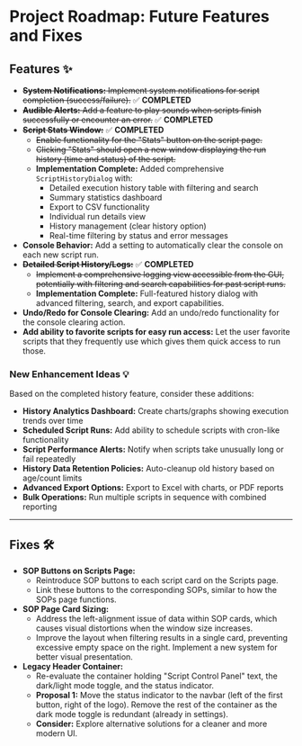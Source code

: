 # Project Roadmap: Future Features and Fixes

## Features ✨

* ~~**System Notifications:** Implement system notifications for script completion (success/failure).~~ ✅ **COMPLETED**
* ~~**Audible Alerts:** Add a feature to play sounds when scripts finish successfully or encounter an error.~~ ✅ **COMPLETED**
* ~~**Script Stats Window:**~~ ✅ **COMPLETED**
    * ~~Enable functionality for the "Stats" button on the script page.~~
    * ~~Clicking "Stats" should open a new window displaying the run history (time and status) of the script.~~
    * **Implementation Complete:** Added comprehensive `ScriptHistoryDialog` with:
        - Detailed execution history table with filtering and search
        - Summary statistics dashboard
        - Export to CSV functionality
        - Individual run details view
        - History management (clear history option)
        - Real-time filtering by status and error messages
* **Console Behavior:** Add a setting to automatically clear the console on each new script run.
* ~~**Detailed Script History/Logs:**~~ ✅ **COMPLETED**
    * ~~Implement a comprehensive logging view accessible from the GUI, potentially with filtering and search capabilities for past script runs.~~
    * **Implementation Complete:** Full-featured history dialog with advanced filtering, search, and export capabilities.
* **Undo/Redo for Console Clearing:** Add an undo/redo functionality for the console clearing action.
* **Add ability to favorite scripts for easy run access:** Let the user favorite scripts that they frequently use which gives them quick access to run those.

### New Enhancement Ideas 💡
Based on the completed history feature, consider these additions:
* **History Analytics Dashboard:** Create charts/graphs showing execution trends over time
* **Scheduled Script Runs:** Add ability to schedule scripts with cron-like functionality
* **Script Performance Alerts:** Notify when scripts take unusually long or fail repeatedly
* **History Data Retention Policies:** Auto-cleanup old history based on age/count limits
* **Advanced Export Options:** Export to Excel with charts, or PDF reports
* **Bulk Operations:** Run multiple scripts in sequence with combined reporting

---
## Fixes 🛠️

* **SOP Buttons on Scripts Page:**
    * Reintroduce SOP buttons to each script card on the Scripts page.
    * Link these buttons to the corresponding SOPs, similar to how the SOPs page functions.
* **SOP Page Card Sizing:**
    * Address the left-alignment issue of data within SOP cards, which causes visual distortions when the window size increases.
    * Improve the layout when filtering results in a single card, preventing excessive empty space on the right. Implement a new system for better visual presentation.
* **Legacy Header Container:**
    * Re-evaluate the container holding "Script Control Panel" text, the dark/light mode toggle, and the status indicator.
    * **Proposal 1:** Move the status indicator to the navbar (left of the first button, right of the logo). Remove the rest of the container as the dark mode toggle is redundant (already in settings).
    * **Consider:** Explore alternative solutions for a cleaner and more modern UI.
